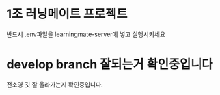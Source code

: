 # 1조 러닝메이트 프로젝트

반드시 .env파일을 learningmate-server에 넣고 실행시키세요

# develop branch 잘되는거 확인중입니다
전소영 깃 잘 올라가는지 확인중입니다.